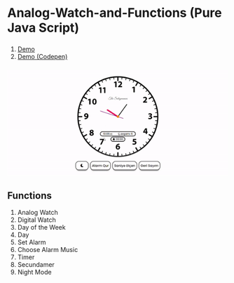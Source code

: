 # Analog-Watch-and-Functions (Pure Java Script)

 ### 
 1. [Demo](https://fuadsuleymanli.xyz/Demos/watch) 
 2. [Demo (Codepen)](https://codepen.io/fuads062/pen/JjEyGzL)

###
![ScreenShot](screenshot.gif)

## Functions
1. Analog Watch
2. Digital Watch
3. Day of the Week
4. Day
5. Set Alarm
6. Choose Alarm Music
7. Timer
8. Secundamer
9. Night Mode





